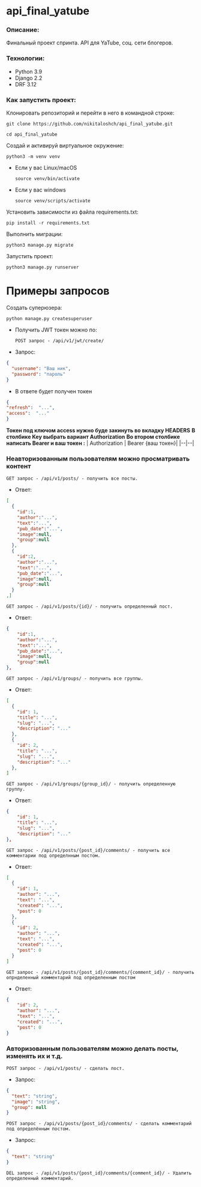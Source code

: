 # api_final_yatube

### Описание:
Финальный проект спринта.
API для YaTube, соц. сети блогеров.

### Технологии:
- Python 3.9
- Django 2.2
- DRF 3.12

### Как запустить проект:

Клонировать репозиторий и перейти в него в командной строке:
```
git clone https://github.com/nikitaloshch/api_final_yatube.git
```
```
cd api_final_yatube
```
Cоздай и активируй виртуальное окружение:
```
python3 -m venv venv
```

* Если у вас Linux/macOS

    ```
    source venv/bin/activate
    ```

* Если у вас windows
    ```
    source venv/scripts/activate
    ```

Установить зависимости из файла requirements.txt:

```
pip install -r requirements.txt
```

Выполнить миграции:

```
python3 manage.py migrate
```

Запустить проект:
```
python3 manage.py runserver
```

# Примеры запросов

Cоздать суперюзера:
```
python manage.py createsuperuser
```
- Получить JWT токен можно по: 

  ```POST запрос - /api/v1/jwt/create/```

- Запрос:
```json
{
  "username": "Ваш ник",
  "password": "пароль"
}
```
- В ответе будет получен токен
```json
{
"refresh":  "...",
"access":  "..."
}
```
 **Токен под ключом access нужно буде закинуть во вкладку HEADERS**
**В столбике Key выбрать вариант   Authorization**
 **Во втором столбике написать Bearer и ваш токен :**
| Authorization | Bearer {ваш токен}|
|--|--|

### Неавторизованным пользователям можно просматривать контент

```GET запрос - /api/v1/posts/ - получить все посты.```

- Ответ:
```json
[
  {
	"id":1,
	"author":"...",
	"text":"...",
	"pub_date":"...",
	"image":null,
	"group":null
  },
  {
    "id":2,
    "author":"...",
    "text":"...",
    "pub_date":"...",
    "image":null,
    "group":null
  }
,]
```

```GET запрос - /api/v1/posts/{id}/ - получить определенный пост.```

- Ответ:
```json
{
    "id":1,
    "author":"...",
    "text":"...",
    "pub_date":"...",
    "image":null,
    "group":null
},
```

```GET запрос - /api/v1/groups/ - получить все группы.``` 

- Ответ:
```json
[
  {
    "id": 1,
    "title": "...",
    "slug": "...",
    "description": "..."
  },
  {
    "id": 2,
    "title": "...",
    "slug": "...",
    "description": "..."
  },
]
```

```GET запрос - /api/v1/groups/{group_id}/ - получить определенную группу.``` 

- Ответ:
```json
{
    "id": 1,
    "title": "...",
    "slug": "...",
    "description": "..."
},
```

```GET запрос - /api/v1/posts/{post_id}/comments/ - получить все комментарии под определнным постом.```

- Ответ:
```json
[
  {
    "id": 1,
    "author": "...",
    "text": "...",
    "created": "...",
    "post": 0
  },
  {
    "id": 2,
    "author": "...",
    "text": "...",
    "created": "...",
    "post": 0
  }
]
```

```GET запрос - /api/v1/posts/{post_id}/comments/{comment_id}/ - получить опрнделенный комментарий под определенным постом```

- Ответ:
```json
{
    "id": 2,
    "author": "...",
    "text": "...",
    "created": "...",
    "post": 0
}
```

### Авторизованным пользователям можно делать посты, изменять их и т.д.


```POST запрос - /api/v1/posts/ - сделать пост.```

- Запрос:
```json
{
  "text": "string",
  "image": "string",
  "group": null
}
```

```POST запрос - /api/v1/posts/{post_id}/comments/ - сделать комментарий под определённым постом.```

- Запрос:
```json
{
  "text": "string"
}
```

```DEL запрос - /api/v1/posts/{post_id}/comments/{comment_id}/ - Удалить определенный комментарий.```
